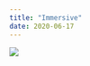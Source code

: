 ```yaml
---
title: "Immersive"
date: 2020-06-17
---
```

<img src="https://www.google.com/images/branding/googlelogo/2x/googlelogo_light_color_92x30dp.png"><img>

